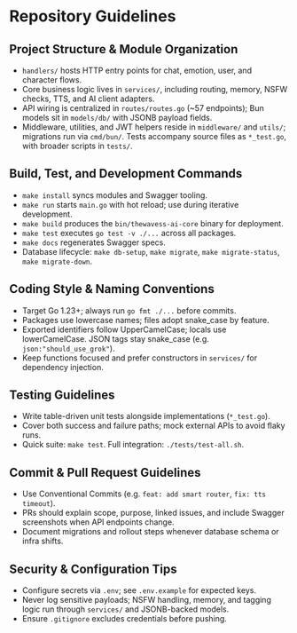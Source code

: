 # Repository Guidelines

## Project Structure & Module Organization
- `handlers/` hosts HTTP entry points for chat, emotion, user, and character flows.
- Core business logic lives in `services/`, including routing, memory, NSFW checks, TTS, and AI client adapters.
- API wiring is centralized in `routes/routes.go` (~57 endpoints); Bun models sit in `models/db/` with JSONB payload fields.
- Middleware, utilities, and JWT helpers reside in `middleware/` and `utils/`; migrations run via `cmd/bun/`. Tests accompany source files as `*_test.go`, with broader scripts in `tests/`.

## Build, Test, and Development Commands
- `make install` syncs modules and Swagger tooling.
- `make run` starts `main.go` with hot reload; use during iterative development.
- `make build` produces the `bin/thewavess-ai-core` binary for deployment.
- `make test` executes `go test -v ./...` across all packages.
- `make docs` regenerates Swagger specs.
- Database lifecycle: `make db-setup`, `make migrate`, `make migrate-status`, `make migrate-down`.

## Coding Style & Naming Conventions
- Target Go 1.23+; always run `go fmt ./...` before commits.
- Packages use lowercase names; files adopt snake_case by feature.
- Exported identifiers follow UpperCamelCase; locals use lowerCamelCase. JSON tags stay snake_case (e.g. `json:"should_use_grok"`).
- Keep functions focused and prefer constructors in `services/` for dependency injection.

## Testing Guidelines
- Write table-driven unit tests alongside implementations (`*_test.go`).
- Cover both success and failure paths; mock external APIs to avoid flaky runs.
- Quick suite: `make test`. Full integration: `./tests/test-all.sh`.

## Commit & Pull Request Guidelines
- Use Conventional Commits (e.g. `feat: add smart router`, `fix: tts timeout`).
- PRs should explain scope, purpose, linked issues, and include Swagger screenshots when API endpoints change.
- Document migrations and rollout steps whenever database schema or infra shifts.

## Security & Configuration Tips
- Configure secrets via `.env`; see `.env.example` for expected keys.
- Never log sensitive payloads; NSFW handling, memory, and tagging logic run through `services/` and JSONB-backed models.
- Ensure `.gitignore` excludes credentials before pushing.
